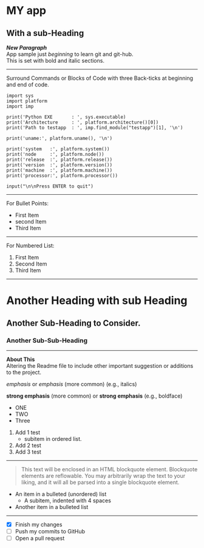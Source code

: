 # MY app

With a sub-Heading
---

***New Paragraph***  
App sample just *beginning* to learn git and git-hub.  
This is set with bold and italic sections.

---

Surround Commands or Blocks of Code with three Back-ticks at beginning and end of code.

```
import sys
import platform
import imp

print('Python EXE       : ', sys.executable)
print('Architecture     : ', platform.architecture()[0])
print('Path to testapp  : ', imp.find_module("testapp")[1], '\n')

print('uname:', platform.uname(), '\n')

print('system   :', platform.system())
print('node     :', platform.node())
print('release  :', platform.release())
print('version  :', platform.version())
print('machine  :', platform.machine())
print('processor:', platform.processor())

input("\n\nPress ENTER to quit")
```

---

For Bullet Points:

* First Item
* second Item
* Third Item

---

For Numbered List:

1. First Item
2. Second Item
3. Third Item

---

# Another Heading with sub Heading

Another Sub-Heading to Consider.
---

### Another Sub-Sub-Heading
---

**About This**  
Altering the Readme file to include other important suggestion or additions  
to the project.

*emphasis* or _emphasis_ (more common)  (e.g., italics)  

**strong emphasis** (more common) or __strong emphasis__ (e.g., boldface)

* ONE
* TWO
* Three


1. Add 1 test  
    - subitem in ordered list.
2. Add 2 test
3. Add 3 test
---

<blockquote><p>This text will be enclosed in an HTML blockquote element. Blockquote
elements are reflowable. You may arbitrarily wrap the text to your liking, and it will all
be parsed into a single blockquote element.</p></blockquote>

* An item in a bulleted (unordered) list
    * A subitem, indented with 4 spaces
* Another item in a bulleted list
---

- [x] Finish my changes
- [ ] Push my commits to GitHub
- [ ] Open a pull request

